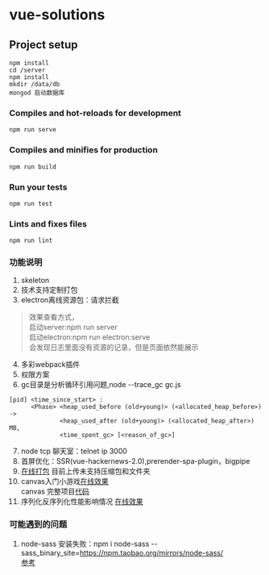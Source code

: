 # vue-solutions

## Project setup
```
npm install
cd /server
npm install 
mkdir /data/db  
mongod 启动数据库       
```

### Compiles and hot-reloads for development
```
npm run serve
```

### Compiles and minifies for production
```
npm run build
```

### Run your tests
```
npm run test
```

### Lints and fixes files
```
npm run lint
```

### 功能说明        
1. skeleton     
2. 技术支持定制打包     
3. electron离线资源包：请求拦截         
> 效果查看方式，    
启动server:npm run server   
启动electron:npm run electron:serve             
会发现日志里面没有资源的记录，但是页面依然能展示                     
4. 多彩webpack插件                   
5. 权限方案         
6. gc目录是分析循环引用问题,node --trace_gc gc.js       
``` 
[pid] <time_since_start> : 
      <Phase> <heap_used_before (old+young)> (<allocated_heap_before>) ->
              <heap_used_after (old+young)> (<allocated_heap_after>) MB, 
              <time_spent_gc> [<reason_of_gc>]     
```
7. node tcp 聊天室：telnet ip 3000  
8. 首屏优化：SSR(vue-hackernews-2.0),prerender-spa-plugin，bigpipe  
9.  [在线打包](http://47.96.165.64/) 目前上传未支持压缩包和文件夹   
10. canvas入门小游戏[在线效果](https://nibilin33.github.io/vue-solution/game.html)   
canvas 完整项目[代码](https://github.com/nibilin33/canvas-game)       
11. 序列化反序列化性能影响情况 [在线效果](https://nibilin33.github.io/vue-solution/#/serialize)               

### 可能遇到的问题
1. node-sass 安装失败：npm i node-sass --sass_binary_site=https://npm.taobao.org/mirrors/node-sass/       
[参考](https://segmentfault.com/a/1190000010984731)     

